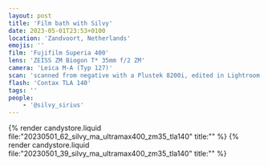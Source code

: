 ```yaml
---
layout: post
title: 'Film bath with Silvy'
date: 2023-05-01T23:53+0100
location: 'Zandvoort, Netherlands'
emojis: ''
film: 'Fujifilm Superia 400'
lens: 'ZEISS ZM Biogon T* 35mm f/2 ZM'
camera: 'Leica M-A (Typ 127)'
scan: 'scanned from negative with a Plustek 8200i, edited in Lightroom'
flash: 'Contax TLA 140'
tags: ''
people: 
    - '@silvy_sirius'
---
```


{% render candystore.liquid file:"20230501_62_silvy_ma_ultramax400_zm35_tla140" title:"" %}
{% render candystore.liquid file:"20230501_39_silvy_ma_ultramax400_zm35_tla140" title:"" %}